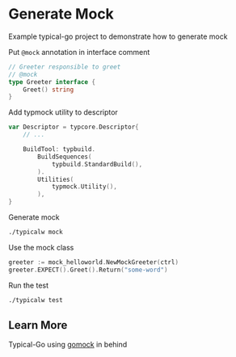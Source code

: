 # Generate Mock

Example typical-go project to demonstrate how to generate mock

Put `@mock` annotation in interface comment
```go
// Greeter responsible to greet 
// @mock
type Greeter interface {
	Greet() string
}
```

Add typmock utility to descriptor
```go
var Descriptor = typcore.Descriptor{
	// ...

	BuildTool: typbuild.
		BuildSequences(
			typbuild.StandardBuild(), 
		).
		Utilities(
			typmock.Utility(),
		),
}

```

Generate mock
```bash
./typicalw mock
```

Use the mock class
```go
greeter := mock_helloworld.NewMockGreeter(ctrl)
greeter.EXPECT().Greet().Return("some-word")
```

Run the test
```bash
./typicalw test
```

## Learn More

Typical-Go using [gomock](https://github.com/golang/mock) in behind